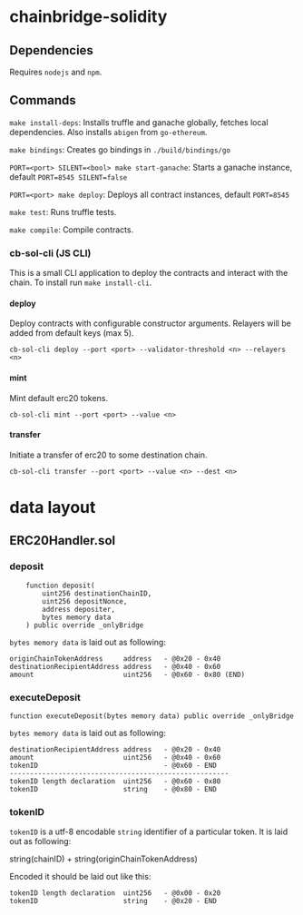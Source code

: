 # chainbridge-solidity

## Dependencies

Requires `nodejs` and `npm`.

## Commands

`make install-deps`: Installs truffle and ganache globally, fetches local dependencies. Also installs `abigen` from `go-ethereum`.

`make bindings`: Creates go bindings in `./build/bindings/go`

`PORT=<port> SILENT=<bool> make start-ganache`: Starts a ganache instance, default `PORT=8545 SILENT=false`

`PORT=<port> make deploy`: Deploys all contract instances, default `PORT=8545`

`make test`: Runs truffle tests.

`make compile`: Compile contracts.

### cb-sol-cli (JS CLI)

This is a small CLI application to deploy the contracts and interact with the chain. To install run `make install-cli`.

#### deploy

Deploy contracts with configurable constructor arguments. Relayers will be added from default keys (max 5).
```
cb-sol-cli deploy --port <port> --validator-threshold <n> --relayers <n>
```

#### mint

Mint default erc20 tokens.
```
cb-sol-cli mint --port <port> --value <n>
```

#### transfer

Initiate a transfer of erc20 to some destination chain.
```
cb-sol-cli transfer --port <port> --value <n> --dest <n>
```

# data layout

## ERC20Handler.sol

### deposit

```
    function deposit(
        uint256 destinationChainID,
        uint256 depositNonce,
        address depositer,
        bytes memory data
    ) public override _onlyBridge
```
`bytes memory data` is laid out as following:
```
originChainTokenAddress     address   - @0x20 - 0x40
destinationRecipientAddress address   - @0x40 - 0x60
amount                      uint256   - @0x60 - 0x80 (END)
```

### executeDeposit

```
function executeDeposit(bytes memory data) public override _onlyBridge
```
`bytes memory data` is laid out as following:

```
destinationRecipientAddress address   - @0x20 - 0x40
amount                      uint256   - @0x40 - 0x60
tokenID                               - @0x60 - END
------------------------------------------------------
tokenID length declaration  uint256   - @0x60 - 0x80
tokenID                     string    - @0x80 - END
```


### tokenID

`tokenID` is a utf-8 encodable `string` identifier of a particular token. It is laid out as following:

string(chainID) + string(originChainTokenAddress)

Encoded it should be laid out like this:

```
tokenID length declaration  uint256   - @0x00 - 0x20
tokenID                     string    - @0x20 - END
```


